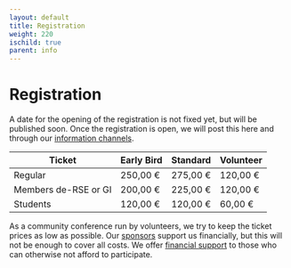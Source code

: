 ```yaml
--- 
layout: default 
title: Registration
weight: 220
ischild: true
parent: info
---
```


# Registration

A date for the opening of the registration is not fixed yet, but will be published soon. Once the registration is open, we will post this here and through our [information channels](contact.html).

Ticket|Early Bird|Standard|Volunteer
-- |--|--|--
Regular|250,00 €|275,00 €|120,00 €
Members de-RSE or GI|200,00 €|225,00 €|120,00 €
Students|120,00 €|120,00 €|60,00 €

As a community conference run by volunteers, we try to keep the ticket prices as low as possible. Our [sponsors](sponsorship.html) support us financially, but this will not be enough to cover all costs. We offer [financial support](travel-grants.html) to those who can otherwise not afford to participate.
